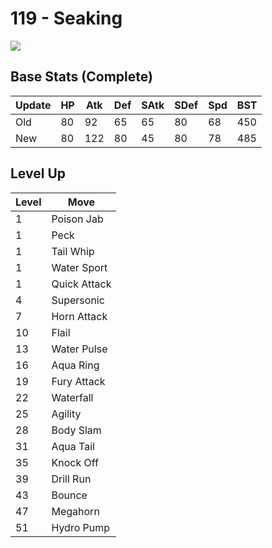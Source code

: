 # 119 - Seaking
![][119]

## Base Stats (Complete)

Update | HP | Atk | Def | SAtk | SDef | Spd | BST
---    | ---| --- | --- | ---  | ---  | --- | ---
Old    | 80 |  92 |  65 |  65  |  80  |  68  |  450
New    | 80 |  122 |  80 |  45  |  80  |  78  |  485

## Level Up

Level | Move
---   | ---
  1   | Poison Jab
  1   | Peck
  1   | Tail Whip
  1   | Water Sport
  1   | Quick Attack
  4   | Supersonic
  7   | Horn Attack
 10   | Flail
 13   | Water Pulse
 16   | Aqua Ring
 19   | Fury Attack
 22   | Waterfall
 25   | Agility
 28   | Body Slam
 31   | Aqua Tail
 35   | Knock Off
 39   | Drill Run
 43   | Bounce
 47   | Megahorn
 51   | Hydro Pump



[119]: /img/pokemon/119.png
